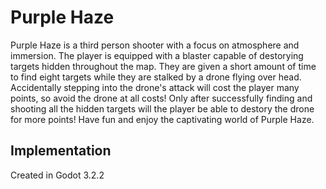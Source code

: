 # Purple Haze

Purple Haze is a third person shooter with a focus on atmosphere and immersion. The player is equipped with a blaster capable of destorying targets hidden throughout the map. They are given a short amount of time to find eight targets while they are stalked by a drone flying over head. Accidentally stepping into the drone's attack will cost the player many points, so avoid the drone at all costs! Only after successfully finding and shooting all the hidden targets will the player be able to destory the drone for more points! Have fun and enjoy the captivating world of Purple Haze.

## Implementation
Created in Godot 3.2.2
